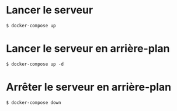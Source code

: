 # Lancer le serveur

```
$ docker-compose up
```

# Lancer le serveur en arrière-plan

```
$ docker-compose up -d 
```

# Arrêter le serveur en arrière-plan

```
$ docker-compose down
```
